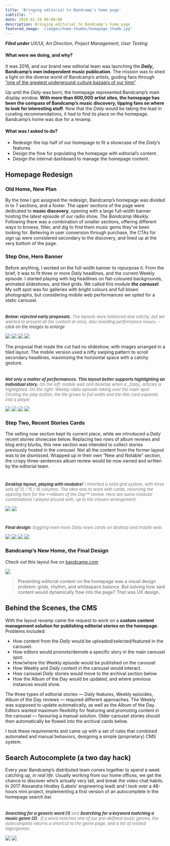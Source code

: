 ```yaml
---
title: 'Bringing editorial to Bandcamp’s home page'
subtitle: ''
date: 2019-01-28 00:00:00
description: Bringing editorial to Bandcamp’s home page
featured_image: '/images/home-thumbs/homepage_thumb.jpg'
---
```


_**Filed under** UX/UI, Art Direction, Project Management, User Testing_



#### What were we doing, and why?

It was 2016, and our brand new editorial team was launching the ***Daily*, Bandcamp’s own independent music publication**. The mission was to shed a light on the diverse world of Bandcamp’s artists, guiding fans through <a target="_blank" href="https://www.nytimes.com/2016/08/20/arts/music/bandcamp-shopping-for-music.html">“one of the greatest underground-culture bazaars of our time”</a>.

Up until the *Daily* was born, the homepage represented Bandcamp’s main display window. **With more than 600,000 artist sites, the homepage has been the compass of Bandcamp’s music discovery, tipping fans on where to look for interesting stuff**. Now that the *Daily* would be taking the lead in curating recommendations, it had to find its place on the homepage. Bandcamp’s home was due for a revamp.



#### What was I asked to do?

* Redesign the top half of our homepage to fit a showcase of the *Daily*’s features.
* Design the flow for populating the homepage with editorial’s content.
* Design the internal dashboard to manage the homepage content.



## Homepage Redesign

### Old Home, New Plan

By the time I got assigned the redesign, Bandcamp’s homepage was divided in to 7 sections, and a footer. The upper sections of the page were dedicated to **music discovery**, opening with a large full-width banner hosting the latest episode of our radio show, *The Bandcamp Weekly*. Following there was a combination of smaller sections, offering different ways to browse, filter, and dig to find them music gems they’ve been looking for. Believing in user conversion through purchase, the CTAs for sign up were considered secondary to the discovery, and lined up at the very bottom of the page.



### Step One, Hero Banner

Before anything, I worked on the full-width banner to repurpose it. From the brief, it was to fit three or more *Daily* headlines, and the current Weekly episode. I started playing with big headlines on flat-coloured backgrounds, animated slideshows, and tiled grids. We called this module ***the carousel***. My soft spot was for galleries with bright colours and full blown photographs, but considering mobile web performances we opted for a static carousel.

<p style="font-size: 94%; color: #777777; margin-top: 35px; font-style: italic;"><span style="color: #333333;"><strong>Below: rejected early proposals.</strong></span> The layouts were balanced and catchy, but we wanted to present all the content at once, also avoiding performance issues. – <span style="color: #333333;">
click on the images to enlarge</span></p>

<div class="gallery" data-columns="2">
	<img src="/images/homepage/01-A-mobile-GIF.gif">
	<img src="/images/homepage/01-B-mobile-GIF.gif">
	<img src="/images/homepage/01-B-desktop-GIF.gif">
	<img src="/images/homepage/01-A-desktop-GIF.gif">
</div>

The proposal that made the cut had no slideshow, with images arranged in a tiled layout. The mobile version used a nifty swiping pattern to scroll secondary headlines, maximizing the horizontal space with a catchy gesture.

<p style="font-size: 94%; color: #777777; margin-top: 35px; font-style: italic;"><span style="color: #333333;"><strong>Not only a matter of performances. This layout better supports highlighting an individual story.</strong></span> On the left: mobile web and desktop when a _Daily_ articles is highlighted. On the right: Weekly radio episode taking over the main spot. Clicking the play button, the tile grows to full width and the title card expands into a player.</p>

<div class="gallery" data-columns="2">
	<img src="/images/homepage/01-daily-feature-GIF.gif">
	<img src="/images/homepage/02-weekly-feature-GIF.gif">
	<img src="/images/homepage/03-daily-feature-desktop.jpg">
	<img src="/images/homepage/04-weekly-animation-GIF.gif">
</div>



### Step Two, Recent Stories Cards

The selling now section kept its current place, while we introduced a _Daily_ recent stories showcase below. Replacing two rows of album reviews and blog entry blurbs, this new section was intended to collect stories previously hosted in the _carousel_. Not all the content from the former layout was to be dismissed. Wrapped up in their own “New and Notable” section, the crispy three-sentences album review would be now owned and written by the editorial team.

<p style="font-size: 94%; color: #777777; margin-top: 40px; font-style: italic;"><span style="color: #333333;"><strong>Desktop layout, playing with modules!</strong></span> I inherited a solid grid system, with three sets of 12 / 15 / 16 columns. The idea was to work with cards, reserving the opening item for the **Album of the Day** review. Here are some modular combinations I played around with, up to the chosen arrangement.</p>

<div class="gallery" data-columns="2">
	<img src="/images/homepage/01-daily-modules.jpg">
	<img src="/images/homepage/02-daily-modules.jpg">
</div>

<p style="font-size: 94%; color: #777777; margin-top: 40px; font-style: italic;"><span style="color: #333333;"><strong>Final design:</strong></span> toggling even more Daily news cards on desktop and mobile web.</p>

<div class="gallery" data-columns="2">
	<img src="/images/homepage/01-daily-archive-desktop.jpg">
	<img src="/images/homepage/daily-archive-desktop-GIF.gif">
	<img src="/images/homepage/03-daily-archive-mobile.jpg">
	<img src="/images/homepage/daily-archive-mobile-GIF.gif">
</div>



### Bandcamp’s New Home, the Final Design

Check out this layout live on <a href="https://bandcamp.com">bandcamp.com</a>

![](/images/homepage/test-full.jpg)


> Presenting editorial content on the homepage was a visual design problem: grids, rhythm, and whitespace balance. But solving how said content would dynamically flow into the page? That was UX design.


## Behind the Scenes, the CMS

With the layout revamp came the request to work on a **custom content management solution for publishing editorial stories on the homepage**. Problems included:

* How content from the _Daily_ would be uploaded/selected/featured in the carousel.
* How editors would promote/demote a specific story in the main carousel spot.
* How/where the Weekly episode would be published on the carousel
* How Weekly and _Daily_ content in the carousel would interact.
* How carousel _Daily_ stories would move to the archival section below.
* How the Album of the Day would be updated, and where previous instances would show.

The three types of editorial stories — _Daily_ features, Weekly episodes, Album of the Day reviews — required different approaches. The Weekly was supposed to update automatically, as well as the Album of the Day. Editors wanted maximum flexibility for featuring and promoting content in the carousel — favouring a manual solution. Older carousel stories should then automatically be flowed into the archival cards below.

I took these requirements and came up with a set of rules that combined automated and manual behaviors, designing a simple (proprietary) CMS system.




## Search Autocomplete (a two day hack)

Every year Bandcamp’s distributed team comes together to spend a week catching up, *in real life*. Usually working from our home offices, we get the chance to discover who’s actually very tall, and break the video chat habits. In 2017 Alexandra Hindley (Labels’ engineering lead) and I took over a 48-hours mini project, implementing a first version of an autocomplete in the homepage search bar.


<p style="font-size: 94%; color: #777777; margin-top: 35px; font-style: italic;"><span style="color: #333333;"><strong>Searching for a generic word (1)</strong></span> and <span style="color: #333333;"> <strong>Searching for a keyword matching a music genre (2) </strong></span>. If a word matches one of our pre-defined music genres, the autocomplete returns a shortcut to the genre page, and a list of related tags/genres.</p>

<div class="gallery" data-columns="2">
	<img src="/images/homepage/autocomplete-01.gif">
	<img src="/images/homepage/autocomplete-02.gif">
</div>
